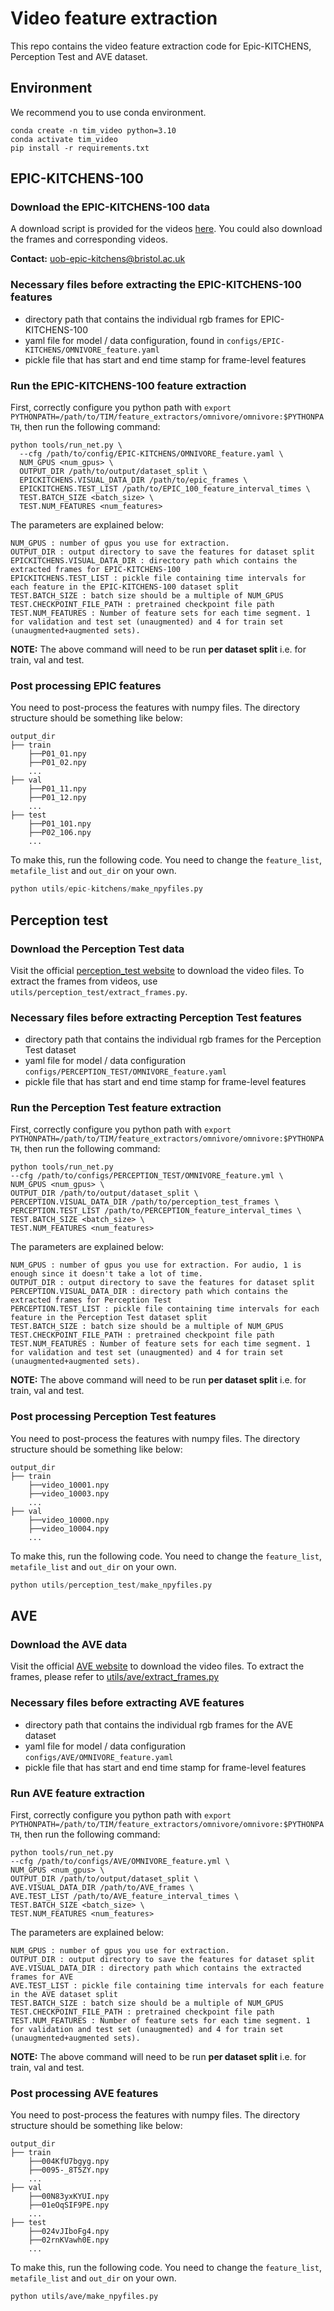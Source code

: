 # Video feature extraction

This repo contains the video feature extraction code for Epic-KITCHENS, Perception Test and AVE dataset.

## Environment

We recommend you to use conda environment.

```[bash]
conda create -n tim_video python=3.10
conda activate tim_video
pip install -r requirements.txt
```

## EPIC-KITCHENS-100

### Download the EPIC-KITCHENS-100 data

A download script is provided for the videos [here](https://github.com/epic-kitchens/download-scripts-100). You could also download the frames and corresponding videos.

**Contact:** [uob-epic-kitchens@bristol.ac.uk](mailto:uob-epic-kitchens@bristol.ac.uk)

### Necessary files before extracting the EPIC-KITCHENS-100 features

- directory path that contains the individual rgb frames for EPIC-KITCHENS-100
- yaml file for model / data configuration, found in `configs/EPIC-KITCHENS/OMNIVORE_feature.yaml`
- pickle file that has start and end time stamp for frame-level features

### Run the EPIC-KITCHENS-100 feature extraction

First, correctly configure you python path with `export PYTHONPATH=/path/to/TIM/feature_extractors/omnivore/omnivore:$PYTHONPATH`, then run the following command:

```[bash]
python tools/run_net.py \
  --cfg /path/to/config/EPIC-KITCHENS/OMNIVORE_feature.yaml \
  NUM_GPUS <num_gpus> \
  OUTPUT_DIR /path/to/output/dataset_split \
  EPICKITCHENS.VISUAL_DATA_DIR /path/to/epic_frames \
  EPICKITCHENS.TEST_LIST /path/to/EPIC_100_feature_interval_times \
  TEST.BATCH_SIZE <batch_size> \
  TEST.NUM_FEATURES <num_features>
```

The parameters are explained below:

```[bash]
NUM_GPUS : number of gpus you use for extraction.
OUTPUT_DIR : output directory to save the features for dataset split
EPICKITCHENS.VISUAL_DATA_DIR : directory path which contains the extracted frames for EPIC-KITCHENS-100
EPICKITCHENS.TEST_LIST : pickle file containing time intervals for each feature in the EPIC-KITCHENS-100 dataset split
TEST.BATCH_SIZE : batch size should be a multiple of NUM_GPUS
TEST.CHECKPOINT_FILE_PATH : pretrained checkpoint file path
TEST.NUM_FEATURES : Number of feature sets for each time segment. 1 for validation and test set (unaugmented) and 4 for train set (unaugmented+augmented sets).
```

**NOTE:** The above command will need to be run **per dataset split** i.e. for train, val and test.

### Post processing EPIC features

You need to post-process the features with numpy files. The directory structure should be something like below:

```[bash]
output_dir
├── train     
    ├──P01_01.npy
    ├──P01_02.npy
    ...    
├── val
    ├──P01_11.npy
    ├──P01_12.npy
    ...                  
├── test   
    ├──P01_101.npy
    ├──P02_106.npy
    ...                 
```

To make this, run the following code. You need to change the `feature_list`, `metafile_list` and `out_dir` on your own.

```python
python utils/epic-kitchens/make_npyfiles.py
```

## Perception test

### Download the Perception Test data

<!-- You need to visit perception_test official website -->
Visit the official [perception_test website](https://github.com/google-deepmind/perception_test) to download the video files. To extract the frames from videos, use `utils/perception_test/extract_frames.py`.

### Necessary files before extracting Perception Test features

- directory path that contains the individual rgb frames for the Perception Test dataset
- yaml file for model / data configuration `configs/PERCEPTION_TEST/OMNIVORE_feature.yaml`
- pickle file that has start and end time stamp for frame-level features

### Run the Perception Test feature extraction

First, correctly configure you python path with `export PYTHONPATH=/path/to/TIM/feature_extractors/omnivore/omnivore:$PYTHONPATH`, then run the following command:

```[bash]
python tools/run_net.py 
--cfg /path/to/configs/PERCEPTION_TEST/OMNIVORE_feature.yml \
NUM_GPUS <num_gpus> \
OUTPUT_DIR /path/to/output/dataset_split \
PERCEPTION.VISUAL_DATA_DIR /path/to/perception_test_frames \
PERCEPTION.TEST_LIST /path/to/PERCEPTION_feature_interval_times \
TEST.BATCH_SIZE <batch_size> \
TEST.NUM_FEATURES <num_features>
```

The parameters are explained below:

```[bash]
NUM_GPUS : number of gpus you use for extraction. For audio, 1 is enough since it doesn't take a lot of time.
OUTPUT_DIR : output directory to save the features for dataset split
PERCEPTION.VISUAL_DATA_DIR : directory path which contains the extracted frames for Perception Test
PERCEPTION.TEST_LIST : pickle file containing time intervals for each feature in the Perception Test dataset split
TEST.BATCH_SIZE : batch size should be a multiple of NUM_GPUS
TEST.CHECKPOINT_FILE_PATH : pretrained checkpoint file path
TEST.NUM_FEATURES : Number of feature sets for each time segment. 1 for validation and test set (unaugmented) and 4 for train set (unaugmented+augmented sets).
```

**NOTE:** The above command will need to be run **per dataset split** i.e. for train, val and test.

### Post processing Perception Test features

You need to post-process the features with numpy files. The directory structure should be something like below:

```[bash]
output_dir
├── train     
    ├──video_10001.npy
    ├──video_10003.npy
    ...    
├── val
    ├──video_10000.npy
    ├──video_10004.npy
    ...                  
```

To make this, run the following code. You need to change the `feature_list`, `metafile_list` and `out_dir` on your own.

```python
python utils/perception_test/make_npyfiles.py
```

## AVE

### Download the AVE data

<!-- You need to visit AVE official website -->
Visit the official [AVE website](https://github.com/YapengTian/AVE-ECCV18) to download the video files.
To extract the frames, please refer to [utils/ave/extract_frames.py](utils/ave/extract_frames.py)

### Necessary files before extracting AVE features

- directory path that contains the individual rgb frames for the AVE dataset
- yaml file for model / data configuration `configs/AVE/OMNIVORE_feature.yaml`
- pickle file that has start and end time stamp for frame-level features

### Run AVE feature extraction

First, correctly configure you python path with `export PYTHONPATH=/path/to/TIM/feature_extractors/omnivore/omnivore:$PYTHONPATH`, then run the following command:

```[bash]
python tools/run_net.py 
--cfg /path/to/configs/AVE/OMNIVORE_feature.yml \
NUM_GPUS <num_gpus> \
OUTPUT_DIR /path/to/output/dataset_split \
AVE.VISUAL_DATA_DIR /path/to/AVE_frames \
AVE.TEST_LIST /path/to/AVE_feature_interval_times \
TEST.BATCH_SIZE <batch_size> \
TEST.NUM_FEATURES <num_features>
```

The parameters are explained below:

```[bash]
NUM_GPUS : number of gpus you use for extraction.
OUTPUT_DIR : output directory to save the features for dataset split
AVE.VISUAL_DATA_DIR : directory path which contains the extracted frames for AVE
AVE.TEST_LIST : pickle file containing time intervals for each feature in the AVE dataset split
TEST.BATCH_SIZE : batch size should be a multiple of NUM_GPUS
TEST.CHECKPOINT_FILE_PATH : pretrained checkpoint file path
TEST.NUM_FEATURES : Number of feature sets for each time segment. 1 for validation and test set (unaugmented) and 4 for train set (unaugmented+augmented sets).
```

**NOTE:** The above command will need to be run **per dataset split** i.e. for train, val and test.

### Post processing AVE features

You need to post-process the features with numpy files. The directory structure should be something like below:

```[bash]
output_dir
├── train     
    ├──004KfU7bgyg.npy
    ├──0095-_8T5ZY.npy
    ...    
├── val
    ├──00N83yxKYUI.npy
    ├──01eOqSIF9PE.npy
    ...       
├── test
    ├──024vJIboFg4.npy
    ├──02rnKVawh0E.npy
    ...                
```

To make this, run the following code. You need to change the `feature_list`, `metafile_list` and `out_dir` on your own.

```[python]
python utils/ave/make_npyfiles.py
```
